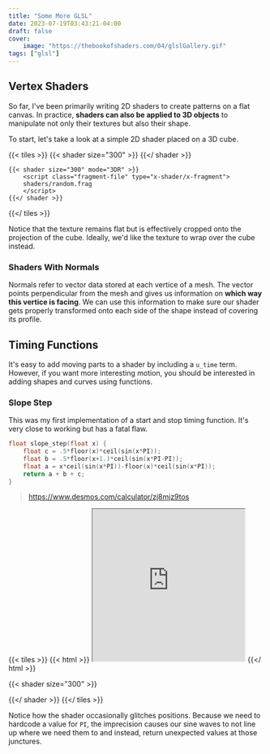 ```yaml
---
title: "Some More GLSL"
date: 2023-07-19T03:43:21-04:00
draft: false
cover:
    image: "https://thebookofshaders.com/04/glslGallery.gif"
tags: ["glsl"]
---
```


## Vertex Shaders

So far, I've been primarily writing 2D shaders to create patterns on a flat canvas. In practice, **shaders can also be applied to 3D objects** to manipulate not only their textures but also their shape.

To start, let's take a look at a simple 2D shader placed on a 3D cube.

{{< tiles >}}
    {{< shader size="300" >}}
        <script class="fragment-file" type="x-shader/x-fragment">
        shaders/random.frag
        </script>
    {{</ shader >}}
        
    {{< shader size="300" mode="3DR" >}}
        <script class="fragment-file" type="x-shader/x-fragment">
        shaders/random.frag
        </script>
    {{</ shader >}}
{{</ tiles >}}

Notice that the texture remains flat but is effectively cropped onto the projection of the cube. Ideally, we'd like the texture to wrap over the cube instead.

### Shaders With Normals

Normals refer to vector data stored at each vertice of a mesh. The vector points perpendicular from the mesh and gives us information on **which way this vertice is facing**. We can use this information to make sure our shader gets properly transformed onto each side of the shape instead of covering its profile.

## Timing Functions

It's easy to add moving parts to a shader by including a `u_time` term. However, if you want more interesting motion, you should be interested in adding shapes and curves using functions.

### Slope Step

This was my first implementation of a start and stop timing function. It's very close to working but has a fatal flaw.

```c
float slope_step(float x) {
    float c = .5*floor(x)*ceil(sin(x*PI));
    float b = .5*floor(x+1.)*ceil(sin(x*PI-PI));
    float a = x*ceil(sin(x*PI))-floor(x)*ceil(sin(x*PI));
    return a + b + c;
}
```

> <https://www.desmos.com/calculator/zj8mjz9tos>

{{< tiles >}}
{{< html >}}
    <iframe src="https://www.desmos.com/calculator/i5gzs0ba8p?embed" width="300" height="300"></iframe>
{{</ html >}}

{{< shader size="300" >}}
<script class="fragment-file" type="x-shader/x-fragment">
shaders/grid.frag
</script>
{{</ shader >}}
{{</ tiles >}}

Notice how the shader occasionally glitches positions. Because we need to hardcode a value for `PI`, the imprecision causes our sine waves to not line up where we need them to and instead, return unexpected values at those junctures.
